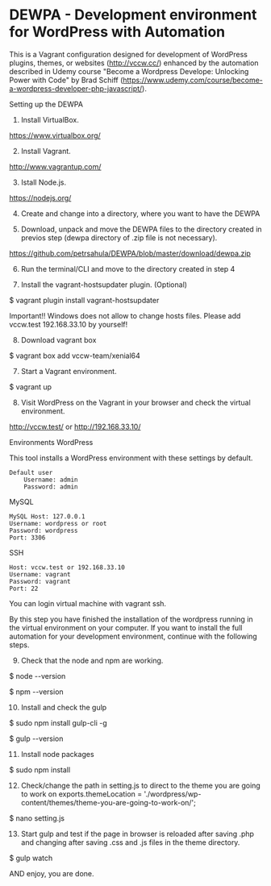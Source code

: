 # DEWPA - Development environment for WordPress with Automation

This is a Vagrant configuration designed for development of WordPress plugins, themes, or websites (<http://vccw.cc/>) enhanced by the automation described in Udemy course "Become a Wordpress Develope: Unlocking Power with Code" by Brad Schiff (<https://www.udemy.com/course/become-a-wordpress-developer-php-javascript/>).

Setting up the DEWPA

1. Install VirtualBox.

<https://www.virtualbox.org/>

2. Install Vagrant.

<http://www.vagrantup.com/>

3. Istall Node.js.

<https://nodejs.org/>

4. Create and change into a directory, where you want to have the DEWPA

5. Download, unpack and move the DEWPA files to the directory created in previos step (dewpa directory of .zip file is not necessary).

<https://github.com/petrsahula/DEWPA/blob/master/download/dewpa.zip>

6. Run the terminal/CLI and move to the directory created in step 4

7. Install the vagrant-hostsupdater plugin. (Optional)

$ vagrant plugin install vagrant-hostsupdater

Important!!
Windows does not allow to change hosts files. Please add vccw.test 192.168.33.10 by yourself!

8. Download vagrant box

$ vagrant box add vccw-team/xenial64

7. Start a Vagrant environment.

$ vagrant up

8. Visit WordPress on the Vagrant in your browser and check the virtual environment.

<http://vccw.test/> or <http://192.168.33.10/>

Environments
WordPress

This tool installs a WordPress environment with these settings by default.

    Default user
        Username: admin
        Password: admin

MySQL

    MySQL Host: 127.0.0.1
    Username: wordpress or root
    Password: wordpress
    Port: 3306

SSH

    Host: vccw.test or 192.168.33.10
    Username: vagrant
    Password: vagrant
    Port: 22

You can login virtual machine with vagrant ssh.

By this step you have finished the installation of the wordpress running in the virtual environment on your computer. If you want to install the full automation for your development environment, continue with the following steps.

9. Check that the node and npm are working.

$ node --version

$ npm --version

10. Install and check the gulp

$ sudo npm install gulp-cli -g

$ gulp --version

11. Install node packages

$ sudo npm install

12. Check/change the path in setting.js to direct to the theme you are going to work on exports.themeLocation = './wordpress/wp-content/themes/theme-you-are-going-to-work-on/';

$ nano setting.js

13. Start gulp and test if the page in browser is reloaded after saving .php and changing after saving .css and .js files in the theme directory.

$ gulp watch



AND enjoy, you are done.